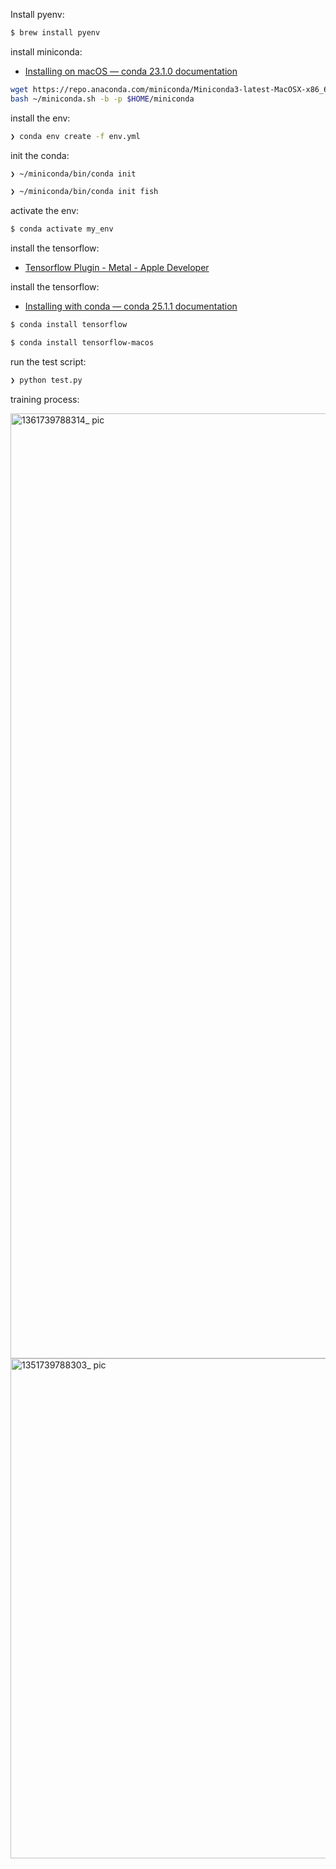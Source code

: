 Install pyenv:

```bash
$ brew install pyenv
````

install miniconda:

- [Installing on macOS — conda 23.1.0 documentation](https://docs.conda.io/projects/conda/en/23.1.x/user-guide/install/macos.html)

```bash
wget https://repo.anaconda.com/miniconda/Miniconda3-latest-MacOSX-x86_64.sh -O ~/miniconda.sh
bash ~/miniconda.sh -b -p $HOME/miniconda
```

install the env:

```bash
❯ conda env create -f env.yml                                                                                                                                     (base) 18:07:18
```

init the conda:

```bash
❯ ~/miniconda/bin/conda init
```

```bash
❯ ~/miniconda/bin/conda init fish
```

activate the env:

```bash
$ conda activate my_env
```

install the tensorflow:

- [Tensorflow Plugin - Metal - Apple Developer](https://developer.apple.com/metal/tensorflow-plugin/)

install the tensorflow:

- [Installing with conda — conda 25.1.1 documentation](https://docs.conda.io/projects/conda/en/stable/user-guide/concepts/installing-with-conda.html)

```bash
$ conda install tensorflow
```

```bash
$ conda install tensorflow-macos
```

run the test script:

```bash
❯ python test.py
```

training process:

<img width="1512" alt="1361739788314_ pic" src="https://github.com/user-attachments/assets/11ef8cac-6540-4d8f-9084-e20c3b10faed" />

<img width="800" alt="1351739788303_ pic" src="https://github.com/user-attachments/assets/9001ec0e-7d89-4c7d-92f2-312e91623144" />



